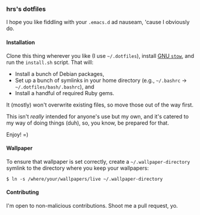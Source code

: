 ### hrs's dotfiles

I hope you like fiddling with your `.emacs.d` ad nauseam, 'cause I obviously do.

#### Installation

Clone this thing wherever you like (I use `~/.dotfiles`), install [GNU
`stow`][], and run the `install.sh` script. That will:

- Install a bunch of Debian packages,
- Set up a bunch of symlinks in your home directory (e.g., `~/.bashrc` →
  `~/.dotfiles/bash/.bashrc`), and
- Install a handful of required Ruby gems.

[GNU `stow`]: https://www.gnu.org/software/stow/

It (mostly) won't overwrite existing files, so move those out of the way first.

This isn't *really* intended for anyone's use but my own, and it's catered to my
way of doing things (duh), so, you know, be prepared for that.

Enjoy! =)

#### Wallpaper

To ensure that wallpaper is set correctly, create a `~/.wallpaper-directory`
symlink to the directory where you keep your wallpapers:

``` shell
$ ln -s /where/your/wallpapers/live ~/.wallpaper-directory
```

#### Contributing

I'm open to non-malicious contributions. Shoot me a pull request, yo.

